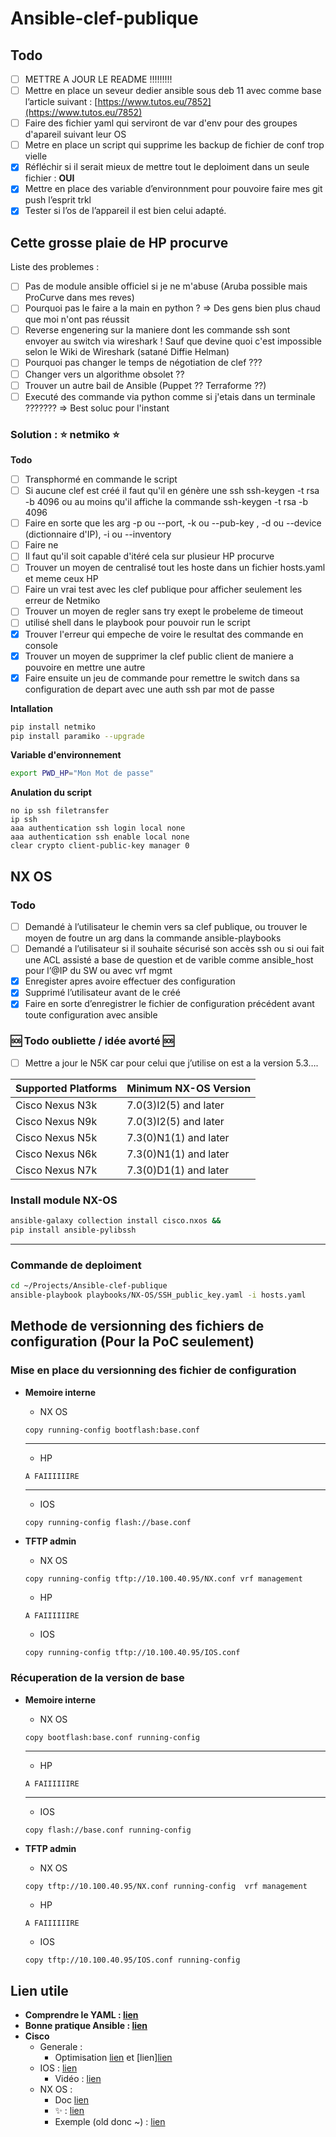 # Ansible-clef-publique

## Todo
- [ ]  METTRE A JOUR LE README !!!!!!!!!
- [ ]  Mettre en place un seveur dedier ansible sous deb 11 avec comme base l’article suivant : [https://www.tutos.eu/7852](https://www.tutos.eu/7852)
- [ ]  Faire des fichier yaml qui serviront de var d'env pour des groupes d'apareil suivant leur OS
- [ ]  Metre en place un script qui supprime les backup de fichier de conf trop vielle 
- [x]  Réfléchir si il serait mieux de mettre tout le deploiment dans un seule fichier : **OUI**
- [x]  Mettre en place des variable d’environnment pour pouvoire faire mes git push l’esprit trkl
- [x]  Tester si l’os de l’appareil il est bien celui adapté.

## Cette grosse plaie de HP procurve 
Liste des problemes : 
- [ ]  Pas de module ansible officiel si je ne m'abuse (Aruba possible mais ProCurve dans mes reves)
- [ ]  Pourquoi pas le faire a la main en python ? => Des gens bien plus chaud que moi n'ont pas réussit 
- [ ]  Reverse engenering sur la maniere dont les commande ssh sont envoyer au switch via wireshark ! Sauf que devine quoi c'est impossible selon le Wiki de Wireshark (satané Diffie Helman)
- [ ]  Pourquoi pas changer le temps de négotiation de clef ???
- [ ]  Changer vers un algorithme obsolet ??
- [ ]  Trouver un autre bail de Ansible (Puppet ?? Terraforme ??)
- [ ]  Executé des commande via python comme si j'etais dans un terminale ??????? => Best soluc pour l'instant  

### Solution : ⭐ netmiko ⭐
**Todo**
- [ ] Transphormé en commande le script 
- [ ] Si aucune clef est créé il faut qu'il en génère une ssh ssh-keygen -t rsa -b 4096 ou au moins qu'il affiche la commande ssh-keygen -t rsa -b 4096
- [ ] Faire en sorte que les arg -p ou --port, -k ou --pub-key , -d ou --device (dictionnaire d'IP), -i ou --inventory
- [ ] Faire ne
- [ ] Il faut qu'il soit capable d'itéré cela sur plusieur HP procurve 
- [ ] Trouver un moyen de centralisé tout les hoste dans un fichier hosts.yaml et meme ceux HP
- [ ] Faire un vrai test avec les clef publique pour afficher seulement les erreur de Netmiko
- [ ] Trouver un moyen de regler sans try exept le probeleme de timeout 
- [ ] utilisé shell dans le playbook pour pouvoir run le script 
- [x] Trouver l'erreur qui empeche de voire le resultat des commande en console 
- [x] Trouver un moyen de supprimer la clef public client de maniere a pouvoire en mettre une autre 
- [x] Faire ensuite un jeu de commande pour remettre le switch dans sa configuration de depart avec une auth ssh par mot de passe 

**Intallation**
```bash
pip install netmiko
pip install paramiko --upgrade
```
**Variable d'environnement**
```bash
export PWD_HP="Mon Mot de passe"
```

**Anulation du script**
```
no ip ssh filetransfer
ip ssh
aaa authentication ssh login local none
aaa authentication ssh enable local none
clear crypto client-public-key manager 0

```

## NX OS
### Todo

- [ ]  Demandé à l’utilisateur le chemin vers sa clef publique, ou trouver le moyen de foutre un arg dans la commande ansible-playbooks
- [ ]  Demandé a l’utilisateur si il souhaite sécurisé son accès ssh ou si oui fait une ACL assisté a base de question et de varible comme ansible_host pour l’@IP du SW ou avec vrf mgmt
- [x]  Enregister apres avoire effectuer des configuration
- [x]  Supprimé l’utilisateur avant de le créé
- [x]  Faire en sorte d’enregistrer le fichier de configuration précédent avant toute configuration avec ansible

### 🆘 Todo oubliette / idée avorté 🆘
- [ ]  Mettre a jour le N5K car pour celui que j’utilise on est a la version 5.3….

| Supported Platforms | Minimum NX-OS Version |
| --- | --- |
| Cisco Nexus N3k | 7.0(3)I2(5) and later |
| Cisco Nexus N9k | 7.0(3)I2(5) and later |
| Cisco Nexus N5k | 7.3(0)N1(1) and later |
| Cisco Nexus N6k | 7.3(0)N1(1) and later |
| Cisco Nexus N7k | 7.3(0)D1(1) and later |

### Install module NX-OS

```bash
ansible-galaxy collection install cisco.nxos &&
pip install ansible-pylibssh
```

---

### Commande de deploiment

```bash
cd ~/Projects/Ansible-clef-publique
ansible-playbook playbooks/NX-OS/SSH_public_key.yaml -i hosts.yaml
```



## Methode de versionning des fichiers de configuration (Pour la PoC seulement)

### Mise en place du versionning des fichier de configuration

- **Memoire interne**
    - NX OS
    
    ```
    copy running-config bootflash:base.conf
    ```
    
    ---
    
    - HP
    
    ```
    A FAIIIIIIRE
    ```
    
    ---
    
    - IOS
    
    ```
    copy running-config flash://base.conf
    ```
    
- **TFTP admin**
    - NX OS
    
    ```
    copy running-config tftp://10.100.40.95/NX.conf vrf management
    ```
    
    - HP
    
    ```
    A FAIIIIIIRE
    ```
    
    - IOS
    
    ```bash
    copy running-config tftp://10.100.40.95/IOS.conf
    ```
    

### Récuperation de la version de base

- **Memoire interne**
    - NX OS
    
    ```
    copy bootflash:base.conf running-config 
    ```
    
    ---
    
    - HP
    
    ```
    A FAIIIIIIRE
    ```
    
    ---
    
    - IOS
    
    ```
    copy flash://base.conf running-config 
    ```
    
- **TFTP admin**
    - NX OS
    
    ```
    copy tftp://10.100.40.95/NX.conf running-config  vrf management
    ```
    
    - HP
    
    ```
    A FAIIIIIIRE
    ```
    
    - IOS
    
    ```bash
    copy tftp://10.100.40.95/IOS.conf running-config 
    ```
    

## Lien utile

- **Comprendre le YAML : [lien](https://docs.ansible.com/ansible/latest/reference_appendices/YAMLSyntax.html#yaml-syntax)**
- **Bonne pratique Ansible : [lien](https://docs.ansible.com/ansible/latest/tips_tricks/ansible_tips_tricks.html)**
- **Cisco**
    - Generale : 
        - Optimisation [lien](https://www.redhat.com/sysadmin/faster-ansible-playbook-execution) et [lien][lien](https://www.redhat.com/sysadmin/faster-ansible-modules)  
    - IOS : [lien](https://docs.ansible.com/ansible/latest/collections/cisco/ios/ios_command_module.html)
        - Vidéo : [lien](https://youtu.be/wbVZkb8ocH4)
    - NX OS :
        - Doc [lien](https://docs.ansible.com/ansible/latest/collections/cisco/nxos/index.html)
        - ✨ : [lien](https://docs.ansible.com/ansible/latest/collections/cisco/nxos/nxos_command_module.html)
        - Exemple (old donc ~) : [lien](https://docs.ansible.com/ansible/latest/reference_appendices/playbooks_keywords.html#play)
